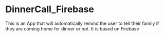 # DinnerCall_Firebase
This is an App that will automatically remind the user to tell their family if they are coming home for dinner or not. 
It is based on Firebase
